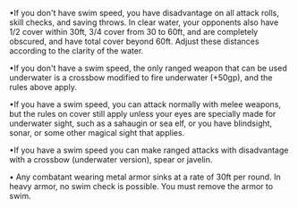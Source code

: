 •If you don't have swim speed, you have disadvantage on all attack rolls, skill checks, and saving throws. In clear water, your opponents also have 1/2 cover within 30ft, 3/4 cover from 30 to 60ft, and are completely obscured, and have total cover beyond 60ft. Adjust these distances according to the clarity of the water.

•If you don't have a swim speed, the only ranged weapon that can be used underwater is a crossbow modified to fire underwater (+50gp), and the rules above apply.

•If you have a swim speed, you can attack normally with melee weapons, but the rules on cover still apply unless your eyes are specially made for underwater sight, such as a sahaugin or sea elf, or you have blindsight, sonar, or some other magical sight that applies.

•If you have a swim speed you can make ranged attacks with disadvantage with a crossbow (underwater version), spear or javelin.

• Any combatant wearing metal armor sinks at a rate of 30ft per round. In heavy armor, no swim check is possible. You must remove the armor to swim.